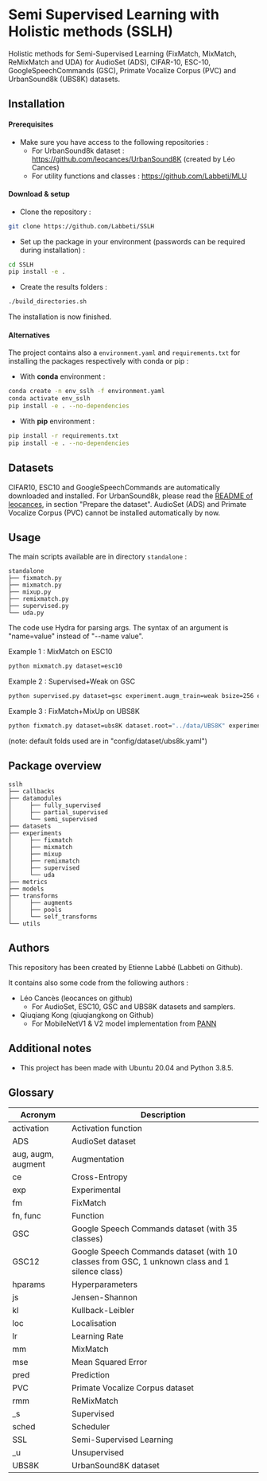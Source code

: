 # Semi Supervised Learning with Holistic methods (SSLH)

Holistic methods for Semi-Supervised Learning (FixMatch, MixMatch, ReMixMatch and UDA) for AudioSet (ADS), CIFAR-10, ESC-10, GoogleSpeechCommands (GSC), Primate Vocalize Corpus (PVC) and UrbanSound8k (UBS8K) datasets.

## Installation
#### Prerequisites
- Make sure you have access to the following repositories : 
  - For UrbanSound8k dataset : https://github.com/leocances/UrbanSound8K (created by Léo Cances)
  - For utility functions and classes : https://github.com/Labbeti/MLU

#### Download & setup
- Clone the repository :
```bash
git clone https://github.com/Labbeti/SSLH
```
- Set up the package in your environment (passwords can be required during installation) :
```bash
cd SSLH
pip install -e .
```
- Create the results folders :
```bash
./build_directories.sh
```

The installation is now finished.

#### Alternatives
The project contains also a ```environment.yaml``` and ```requirements.txt``` for installing the packages respectively with conda or pip :
- With **conda** environment :
```bash
conda create -n env_sslh -f environment.yaml
conda activate env_sslh
pip install -e . --no-dependencies
```

- With **pip** environment :
```bash
pip install -r requirements.txt
pip install -e . --no-dependencies
```

## Datasets
CIFAR10, ESC10 and GoogleSpeechCommands are automatically downloaded and installed.
For UrbanSound8k, please read the [README of leocances](https://github.com/leocances/UrbanSound8K/blob/master/README.md#prepare-the-dataset), in section "Prepare the dataset". 
AudioSet (ADS) and Primate Vocalize Corpus (PVC) cannot be installed automatically by now.

[comment]: <> (TODO : For Audioset install !)
[comment]: <> (TODO : For PVC install !)

## Usage
The main scripts available are in directory ```standalone``` :
```
standalone
├── fixmatch.py
├── mixmatch.py
├── mixup.py
├── remixmatch.py
├── supervised.py
└── uda.py
```

The code use Hydra for parsing args. The syntax of an argument is "name=value" instead of "--name value".

Example 1 : MixMatch on ESC10
```bash
python mixmatch.py dataset=esc10
```

Example 2 : Supervised+Weak on GSC
```bash
python supervised.py dataset=gsc experiment.augm_train=weak bsize=256 epochs=300
```

Example 3 : FixMatch+MixUp on UBS8K
```bash
python fixmatch.py dataset=ubs8K dataset.root="../data/UBS8K" experiment=fixmatch_mixup bsize_s=128 bsize_u=128 epochs=300
```
(note: default folds used are in "config/dataset/ubs8k.yaml")

## Package overview
```
sslh
├── callbacks
├── datamodules
│     ├── fully_supervised
│     ├── partial_supervised
│     └── semi_supervised
├── datasets
├── experiments
│     ├── fixmatch
│     ├── mixmatch
│     ├── mixup
│     ├── remixmatch
│     ├── supervised
│     └── uda
├── metrics
├── models
├── transforms
│     ├── augments
│     ├── pools
│     └── self_transforms
└── utils
```

## Authors
This repository has been created by Etienne Labbé (Labbeti on Github).

It contains also some code from the following authors :
- Léo Cancès (leocances on github)
  - For AudioSet, ESC10, GSC and UBS8K datasets and samplers.
- Qiuqiang Kong (qiuqiangkong on Github)
  - For MobileNetV1 & V2 model implementation from [PANN](https://github.com/qiuqiangkong/audioset_tagging_cnn)

## Additional notes
- This project has been made with Ubuntu 20.04 and Python 3.8.5.

## Glossary
| Acronym | Description |
| --- | --- |
| activation | Activation function |
| ADS | AudioSet dataset |
| aug, augm, augment | Augmentation |
| ce | Cross-Entropy |
| exp | Experimental |
| fm | FixMatch |
| fn, func | Function |
| GSC | Google Speech Commands dataset (with 35 classes) |
| GSC12 | Google Speech Commands dataset (with 10 classes from GSC, 1 unknown class and 1 silence class) |
| hparams | Hyperparameters |
| js | Jensen-Shannon |
| kl | Kullback-Leibler |
| loc | Localisation |
| lr | Learning Rate |
| mm | MixMatch |
| mse | Mean Squared Error |
| pred | Prediction |
| PVC | Primate Vocalize Corpus dataset |
| rmm | ReMixMatch |
| _s | Supervised |
| sched | Scheduler |
| SSL | Semi-Supervised Learning |
| _u | Unsupervised |
| UBS8K | UrbanSound8K dataset |
